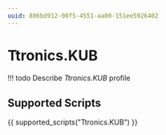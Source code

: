 ```yaml
---
uuid: 806bd912-00f5-4551-aa00-151ee5926402
---
```



# Ttronics.KUB


<!-- prettier-ignore -->
!!! todo
    Describe *Ttronics.KUB* profile


## Supported Scripts

{{ supported_scripts("Ttronics.KUB") }}
